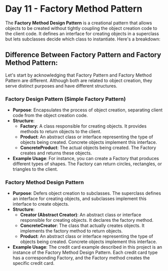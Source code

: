 # Day 11 - Factory Method Pattern

The **Factory Method Design Pattern** is a creational pattern that allows objects to be created without tightly coupling the object creation code to the client code. It defines an interface for creating objects in a superclass but lets subclasses decide which class to instantiate. Here's a breakdown:

## **Difference Between Factory Pattern and Factory Method Pattern:**
   Let's start by acknowledging that Factory Pattern and Factory Method Pattern are different. Although both are related to object creation, they serve distinct purposes and have different structures.

### **Factory Design Pattern (Simple Factory Pattern)**
* **Purpose**: Encapsulates the process of object creation, separating client code from the object creation code.
* **Structure**:
    * **Factory**: A class responsible for creating objects. It provides methods to return objects to the client.
    * **Product**: An abstract class or interface representing the type of objects being created. Concrete objects implement this interface.
    * **ConcreteProduct**: The actual objects being created. The Factory creates and returns these objects.
* **Example Usage**: For instance, you can create a Factory that produces different types of shapes. The Factory can return circles, rectangles, or triangles to the client.

### **Factory Method Design Pattern**
* **Purpose**: Defers object creation to subclasses. The superclass defines an interface for creating objects, and subclasses implement this interface to create objects.
* **Structure**:
    * **Creator (Abstract Creator)**: An abstract class or interface responsible for creating objects. It declares the factory method.
    * **ConcreteCreator**: The class that actually creates objects. It implements the factory method to return objects.
    * **Product**: An abstract class or interface representing the type of objects being created. Concrete objects implement this interface.
* **Example Usage**: The credit card example described in this project is an instance of the Factory Method Design Pattern. Each credit card type has a corresponding Factory, and the Factory method creates the specific credit card.
